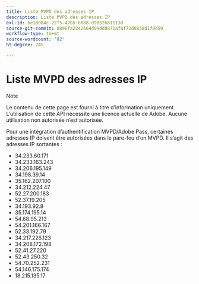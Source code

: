 ```yaml
---
title: Liste MVPD des adresses IP
description: Liste MVPD des adresses IP
exl-id: be18084c-22f5-47b5-b088-d9032681113d
source-git-commit: 8896fa2242664d09ddd871af8f72d8858d1f0d50
workflow-type: tm+mt
source-wordcount: '82'
ht-degree: 24%

---
```


# Liste MVPD des adresses IP

>[!NOTE]
>
>Le contenu de cette page est fourni à titre d’information uniquement. L’utilisation de cette API nécessite une licence actuelle de Adobe. Aucune utilisation non autorisée n’est autorisée.

Pour une intégration d’authentification MVPD/Adobe Pass, certaines adresses IP doivent être autorisées dans le pare-feu d’un MVPD. Il s’agit des adresses IP sortantes :

* 34.233.60.171
* 34.233.163.243
* 34.206.195.149
* 34.198.39.14
* 35.162.207.100
* 34.212.224.47
* 52.27.200.183
* 52.37.19.205
* 34.193.92.8
* 35.174.195.14
* 54.68.95.213
* 54.201.166.167
* 52.33.192.79
* 34.217.226.123
* 34.208.172.198
* 52.41.27.220
* 52.43.250.32
* 54.70.252.231
* 54.146.175.174
* 18.215.135.17
